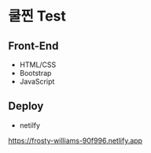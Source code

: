 # 쿨찐 Test

## Front-End
- HTML/CSS
- Bootstrap
- JavaScript

## Deploy
- netilfy

https://frosty-williams-90f996.netlify.app
